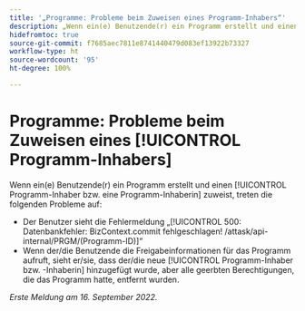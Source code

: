 ```yaml
---
title: '„Programme: Probleme beim Zuweisen eines Programm-Inhabers“'
description: „Wenn ein(e) Benutzende(r) ein Programm erstellt und einen Programm-Inhaber bzw. eine Programm-Inhaberin zuweist, treten die in diesem Artikel beschriebenen Probleme auf.“
hidefromtoc: true
source-git-commit: f7685aec7811e8741440479d083ef13922b73327
workflow-type: ht
source-wordcount: '95'
ht-degree: 100%

---
```



# Programme: Probleme beim Zuweisen eines [!UICONTROL Programm-Inhabers]

Wenn ein(e) Benutzende(r) ein Programm erstellt und einen [!UICONTROL Programm-Inhaber bzw. eine Programm-Inhaberin] zuweist, treten die folgenden Probleme auf:

* Der Benutzer sieht die Fehlermeldung „[!UICONTROL 500: Datenbankfehler: BizContext.commit fehlgeschlagen! /attask/api-internal/PRGM/(Programm-ID)]“
* Wenn der/die Benutzende die Freigabeinformationen für das Programm aufruft, sieht er/sie, dass der/die neue [!UICONTROL Programm-Inhaber bzw. -Inhaberin] hinzugefügt wurde, aber alle geerbten Berechtigungen, die das Programm hatte, entfernt wurden.

_Erste Meldung am 16. September 2022._

